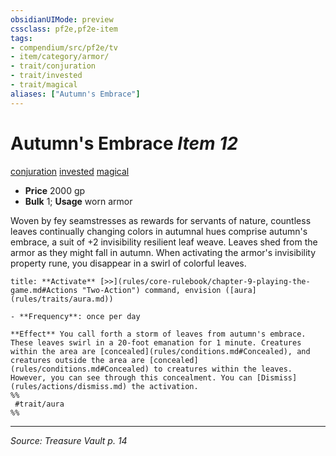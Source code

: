 ```yaml
---
obsidianUIMode: preview
cssclass: pf2e,pf2e-item
tags:
- compendium/src/pf2e/tv
- item/category/armor/
- trait/conjuration
- trait/invested
- trait/magical
aliases: ["Autumn's Embrace"]
---
```

# Autumn's Embrace *Item 12*  
[conjuration](conjuration.md "Conjuration School Trait")  [invested](invested.md "Invested Item Trait")  [magical](magical.md "Magical Item Trait")  

- **Price** 2000 gp
- **Bulk** 1; **Usage** worn armor

Woven by fey seamstresses as rewards for servants of nature, countless leaves continually changing colors in autumnal hues comprise autumn's embrace, a suit of +2 invisibility resilient leaf weave. Leaves shed from the armor as they might fall in autumn. When activating the armor's invisibility property rune, you disappear in a swirl of colorful leaves.

```ad-embed-ability
title: **Activate** [>>](rules/core-rulebook/chapter-9-playing-the-game.md#Actions "Two-Action") command, envision ([aura](rules/traits/aura.md))

- **Frequency**: once per day

**Effect** You call forth a storm of leaves from autumn's embrace. These leaves swirl in a 20-foot emanation for 1 minute. Creatures within the area are [concealed](rules/conditions.md#Concealed), and creatures outside the area are [concealed](rules/conditions.md#Concealed) to creatures within the leaves. However, you can see through this concealment. You can [Dismiss](rules/actions/dismiss.md) the activation.  
%%
 #trait/aura 
%%
```


---
*Source: Treasure Vault p. 14*